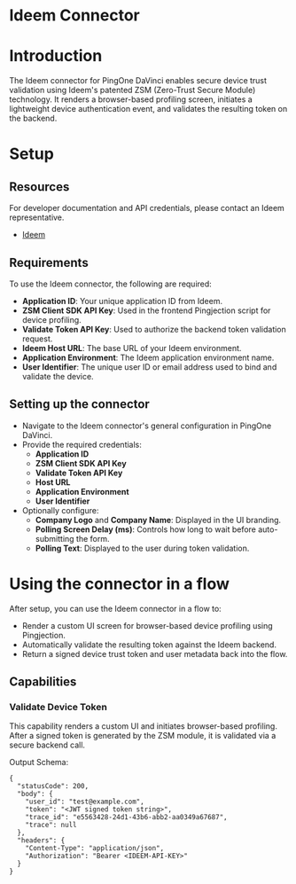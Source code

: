 # Ideem Connector

# Introduction

The Ideem connector for PingOne DaVinci enables secure device trust validation using Ideem's patented ZSM (Zero-Trust Secure Module) technology. It renders a browser-based profiling screen, initiates a lightweight device authentication event, and validates the resulting token on the backend.

# Setup

## Resources

For developer documentation and API credentials, please contact an Ideem representative.

- [Ideem](https://useideem.com)

## Requirements

To use the Ideem connector, the following are required:

- **Application ID**: Your unique application ID from Ideem.
- **ZSM Client SDK API Key**: Used in the frontend Pingjection script for device profiling.
- **Validate Token API Key**: Used to authorize the backend token validation request.
- **Ideem Host URL**: The base URL of your Ideem environment.
- **Application Environment**: The Ideem application environment name.
- **User Identifier**: The unique user ID or email address used to bind and validate the device.

## Setting up the connector

- Navigate to the Ideem connector's general configuration in PingOne DaVinci.
- Provide the required credentials:
  - **Application ID**
  - **ZSM Client SDK API Key**
  - **Validate Token API Key**
  - **Host URL**
  - **Application Environment**
  - **User Identifier**
- Optionally configure:
  - **Company Logo** and **Company Name**: Displayed in the UI branding.
  - **Polling Screen Delay (ms)**: Controls how long to wait before auto-submitting the form.
  - **Polling Text**: Displayed to the user during token validation.

# Using the connector in a flow

After setup, you can use the Ideem connector in a flow to:

- Render a custom UI screen for browser-based device profiling using Pingjection.
- Automatically validate the resulting token against the Ideem backend.
- Return a signed device trust token and user metadata back into the flow.

## Capabilities

### Validate Device Token

This capability renders a custom UI and initiates browser-based profiling. After a signed token is generated by the ZSM module, it is validated via a secure backend call.

Output Schema:
```
{
  "statusCode": 200,
  "body": {
    "user_id": "test@example.com",
    "token": "<JWT signed token string>",
    "trace_id": "e5563428-24d1-43b6-abb2-aa0349a67687",
    "trace": null
  },
  "headers": {
    "Content-Type": "application/json",
    "Authorization": "Bearer <IDEEM-API-KEY>"
  }
}
```
